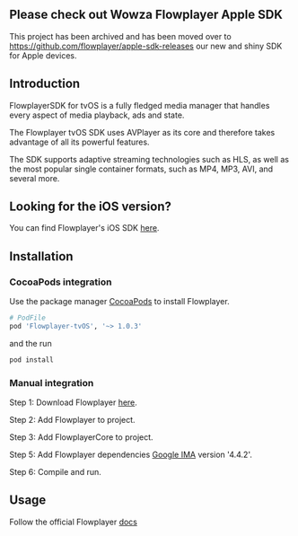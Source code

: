 ## Please check out Wowza Flowplayer Apple SDK

This project has been archived and has been moved over to https://github.com/flowplayer/apple-sdk-releases our new and shiny SDK for Apple devices.

## Introduction

FlowplayerSDK for tvOS is a fully fledged media manager that handles every aspect of media playback, ads and state.

The Flowplayer tvOS SDK uses AVPlayer as its core and therefore takes advantage of all its powerful features.

The SDK supports adaptive streaming technologies such as HLS, as well as the most popular single container formats, such as MP4, MP3, AVI, and several more.

## Looking for the iOS version?
You can find Flowplayer's iOS SDK [here](https://github.com/flowplayer/flowplayer-ios).

## **Installation**

### CocoaPods integration

Use the package manager [CocoaPods](https://cocoapods.org/) to install Flowplayer.

```bash
# PodFile
pod 'Flowplayer-tvOS', '~> 1.0.3'
```

and the run

```bash
pod install
```

### Manual integration

Step 1: Download Flowplayer [here](https://github.com/flowplayer/flowplayer-tvos/releases).

Step 2: Add Flowplayer to project.

Step 3: Add FlowplayerCore to project.

Step 5: Add Flowplayer dependencies [Google IMA](https://developers.google.com/interactive-media-ads) version '4.4.2'.

Step 6: Compile and run.

## **Usage**

Follow the official Flowplayer [docs](https://flowplayer.com/developers)
